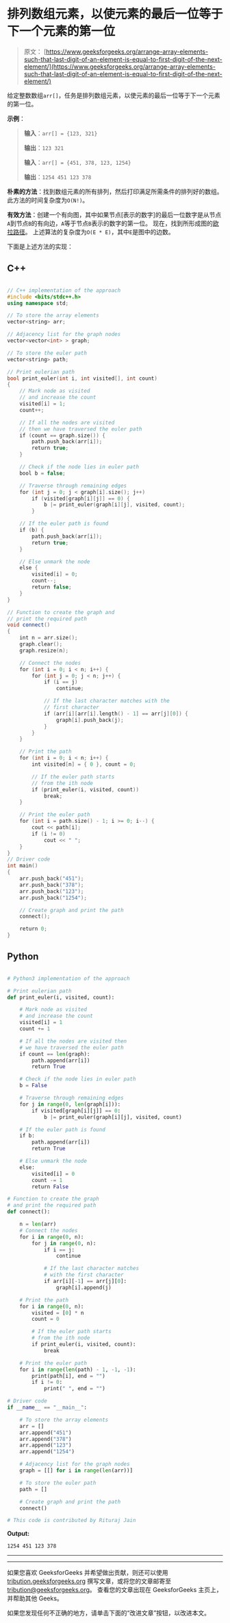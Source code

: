 # 排列数组元素，以使元素的最后一位等于下一个元素的第一位

> 原文： [https://www.geeksforgeeks.org/arrange-array-elements-such-that-last-digit-of-an-element-is-equal-to-first-digit-of-the-next-element/](https://www.geeksforgeeks.org/arrange-array-elements-such-that-last-digit-of-an-element-is-equal-to-first-digit-of-the-next-element/)

给定整数数组`arr[]`，任务是排列数组元素，以使元素的最后一位等于下一个元素的第一位。

**示例**：

> **输入**：`arr[] = {123, 321}`
>
> **输出**：`123 321`
> 
> **输入**：`arr[] = {451, 378, 123, 1254}`
>
> **输出**：`1254 451 123 378`

**朴素的方法**：找到数组元素的所有排列，然后打印满足所需条件的排列好的数组。 此方法的时间复杂度为`O(N!)`。

**有效方法**：创建一个有向图，其中如果节点[表示的数字]的最后一位数字是从节点`A`到节点`B`的有向边，`A`等于节点`B`表示的数字的第一位。 现在，找到所形成图的[欧拉路径](https://www.geeksforgeeks.org/fleurys-algorithm-for-printing-eulerian-path/)。 上述算法的复杂度为`O(E * E)`，其中`E`是图中的边数。

下面是上述方法的实现：

## C++

```cpp

// C++ implementation of the approach 
#include <bits/stdc++.h> 
using namespace std; 

// To store the array elements 
vector<string> arr; 

// Adjacency list for the graph nodes 
vector<vector<int> > graph; 

// To store the euler path 
vector<string> path; 

// Print eulerian path 
bool print_euler(int i, int visited[], int count) 
{ 
    // Mark node as visited 
    // and increase the count 
    visited[i] = 1; 
    count++; 

    // If all the nodes are visited 
    // then we have traversed the euler path 
    if (count == graph.size()) { 
        path.push_back(arr[i]); 
        return true; 
    } 

    // Check if the node lies in euler path 
    bool b = false; 

    // Traverse through remaining edges 
    for (int j = 0; j < graph[i].size(); j++) 
        if (visited[graph[i][j]] == 0) { 
            b |= print_euler(graph[i][j], visited, count); 
        } 

    // If the euler path is found 
    if (b) { 
        path.push_back(arr[i]); 
        return true; 
    } 

    // Else unmark the node 
    else { 
        visited[i] = 0; 
        count--; 
        return false; 
    } 
} 

// Function to create the graph and 
// print the required path 
void connect() 
{ 
    int n = arr.size(); 
    graph.clear(); 
    graph.resize(n); 

    // Connect the nodes 
    for (int i = 0; i < n; i++) { 
        for (int j = 0; j < n; j++) { 
            if (i == j) 
                continue; 

            // If the last character matches with the 
            // first character 
            if (arr[i][arr[i].length() - 1] == arr[j][0]) { 
                graph[i].push_back(j); 
            } 
        } 
    } 

    // Print the path 
    for (int i = 0; i < n; i++) { 
        int visited[n] = { 0 }, count = 0; 

        // If the euler path starts 
        // from the ith node 
        if (print_euler(i, visited, count)) 
            break; 
    } 

    // Print the euler path 
    for (int i = path.size() - 1; i >= 0; i--) { 
        cout << path[i]; 
        if (i != 0) 
            cout << " "; 
    } 
} 
// Driver code 
int main() 
{ 
    arr.push_back("451"); 
    arr.push_back("378"); 
    arr.push_back("123"); 
    arr.push_back("1254"); 

    // Create graph and print the path 
    connect(); 

    return 0; 
} 

```

## Python

```py

# Python3 implementation of the approach  

# Print eulerian path  
def print_euler(i, visited, count):  

    # Mark node as visited  
    # and increase the count  
    visited[i] = 1
    count += 1

    # If all the nodes are visited then  
    # we have traversed the euler path  
    if count == len(graph):  
        path.append(arr[i])  
        return True

    # Check if the node lies in euler path  
    b = False

    # Traverse through remaining edges  
    for j in range(0, len(graph[i])):  
        if visited[graph[i][j]] == 0:  
            b |= print_euler(graph[i][j], visited, count)  

    # If the euler path is found  
    if b:  
        path.append(arr[i])  
        return True

    # Else unmark the node  
    else:  
        visited[i] = 0
        count -= 1
        return False

# Function to create the graph  
# and print the required path  
def connect():  

    n = len(arr) 
    # Connect the nodes  
    for i in range(0, n):  
        for j in range(0, n):  
            if i == j:  
                continue

            # If the last character matches  
            # with the first character  
            if arr[i][-1] == arr[j][0]:  
                graph[i].append(j)  

    # Print the path  
    for i in range(0, n):  
        visited = [0] * n 
        count = 0

        # If the euler path starts  
        # from the ith node  
        if print_euler(i, visited, count):  
            break

    # Print the euler path  
    for i in range(len(path) - 1, -1, -1):  
        print(path[i], end = "")  
        if i != 0: 
            print(" ", end = "")  

# Driver code  
if __name__ == "__main__": 

    # To store the array elements  
    arr = [] 
    arr.append("451")  
    arr.append("378")  
    arr.append("123")  
    arr.append("1254") 

    # Adjacency list for the graph nodes 
    graph = [[] for i in range(len(arr))] 

    # To store the euler path 
    path = [] 

    # Create graph and print the path  
    connect() 

# This code is contributed by Rituraj Jain 

```

**Output:**

```
1254 451 123 378

```



* * *

* * *

如果您喜欢 GeeksforGeeks 并希望做出贡献，则还可以使用 [tribution.geeksforgeeks.org](https://contribute.geeksforgeeks.org/) 撰写文章，或将您的文章邮寄至 tribution@geeksforgeeks.org。 查看您的文章出现在 GeeksforGeeks 主页上，并帮助其他 Geeks。

如果您发现任何不正确的地方，请单击下面的“改进文章”按钮，以改进本文。